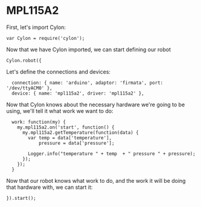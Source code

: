 # MPL115A2

First, let's import Cylon:

    var Cylon = require('cylon');

Now that we have Cylon imported, we can start defining our robot

    Cylon.robot({

Let's define the connections and devices:

      connection: { name: 'arduino', adaptor: 'firmata', port: '/dev/ttyACM0' },
      device: { name: 'mpl115a2', driver: 'mpl115a2' },

Now that Cylon knows about the necessary hardware we're going to be using, we'll
tell it what work we want to do:

      work: function(my) {
        my.mpl115a2.on('start', function() {
          my.mpl115a2.getTemperature(function(data) {
            var temp = data['temperature'],
                pressure = data['pressure'];

            Logger.info("temperature " + temp  + " pressure " + pressure);
          });
        });
      }

Now that our robot knows what work to do, and the work it will be doing that
hardware with, we can start it:

    }).start();
